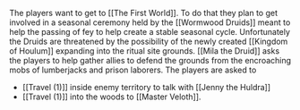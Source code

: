 The players want to get to [[The First World]]. To do that they plan to get involved in a seasonal ceremony held by the [[Wormwood Druids]] meant to help the passing of fey to help create a stable seasonal cycle. Unfortunately the Druids are threatened by the possibility of the newly created [[Kingdom of Houlum]] expanding into the ritual site grounds. [[Mila the Druid]] asks the players to help gather allies to defend the grounds from the encroaching mobs of lumberjacks and prison laborers.
The players are asked to 
- [[Travel (1)]] inside enemy territory to talk with [[Jenny the Huldra]] 
- [[Travel (1)]] into the woods to [[Master Veloth]].
